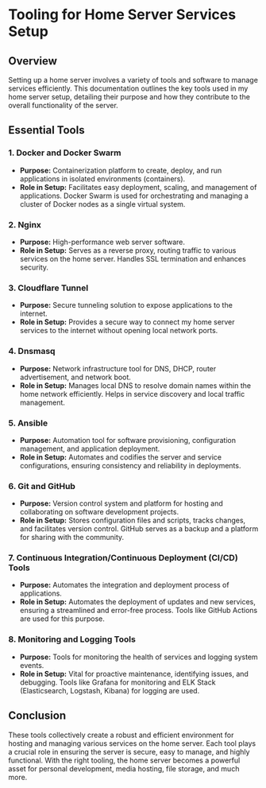 # Tooling for Home Server Services Setup

## Overview

Setting up a home server involves a variety of tools and software to manage services efficiently. This documentation outlines the key tools used in my home server setup, detailing their purpose and how they contribute to the overall functionality of the server.

## Essential Tools

### 1. Docker and Docker Swarm

- **Purpose:** Containerization platform to create, deploy, and run applications in isolated environments (containers).
- **Role in Setup:** Facilitates easy deployment, scaling, and management of applications. Docker Swarm is used for orchestrating and managing a cluster of Docker nodes as a single virtual system.

### 2. Nginx

- **Purpose:** High-performance web server software.
- **Role in Setup:** Serves as a reverse proxy, routing traffic to various services on the home server. Handles SSL termination and enhances security.

### 3. Cloudflare Tunnel

- **Purpose:** Secure tunneling solution to expose applications to the internet.
- **Role in Setup:** Provides a secure way to connect my home server services to the internet without opening local network ports.

### 4. Dnsmasq

- **Purpose:** Network infrastructure tool for DNS, DHCP, router advertisement, and network boot.
- **Role in Setup:** Manages local DNS to resolve domain names within the home network efficiently. Helps in service discovery and local traffic management.

### 5. Ansible

- **Purpose:** Automation tool for software provisioning, configuration management, and application deployment.
- **Role in Setup:** Automates and codifies the server and service configurations, ensuring consistency and reliability in deployments.

### 6. Git and GitHub

- **Purpose:** Version control system and platform for hosting and collaborating on software development projects.
- **Role in Setup:** Stores configuration files and scripts, tracks changes, and facilitates version control. GitHub serves as a backup and a platform for sharing with the community.

### 7. Continuous Integration/Continuous Deployment (CI/CD) Tools

- **Purpose:** Automates the integration and deployment process of applications.
- **Role in Setup:** Automates the deployment of updates and new services, ensuring a streamlined and error-free process. Tools like GitHub Actions are used for this purpose.

### 8. Monitoring and Logging Tools

- **Purpose:** Tools for monitoring the health of services and logging system events.
- **Role in Setup:** Vital for proactive maintenance, identifying issues, and debugging. Tools like Grafana for monitoring and ELK Stack (Elasticsearch, Logstash, Kibana) for logging are used.

## Conclusion

These tools collectively create a robust and efficient environment for hosting and managing various services on the home server. Each tool plays a crucial role in ensuring the server is secure, easy to manage, and highly functional. With the right tooling, the home server becomes a powerful asset for personal development, media hosting, file storage, and much more.

